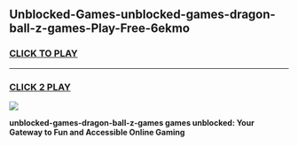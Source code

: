 
## Unblocked-Games-unblocked-games-dragon-ball-z-games-Play-Free-6ekmo
<h3>
<a href="https://premium76.site?title=unblocked-games-dragon-ball-z-games&ref=15A">CLICK TO PLAY</a></h3>
<hr>

<h3>
<a href="https://premium76.site?title=unblocked-games-dragon-ball-z-games&ref=15A">CLICK 2 PLAY</a>
  
</h3>

<a href="https://premium76.site?title=unblocked-games-dragon-ball-z-games&ref=15A"><img src="https://clearcache.store/games.png"></a>


**unblocked-games-dragon-ball-z-games games unblocked: Your Gateway to Fun and Accessible Online Gaming**
